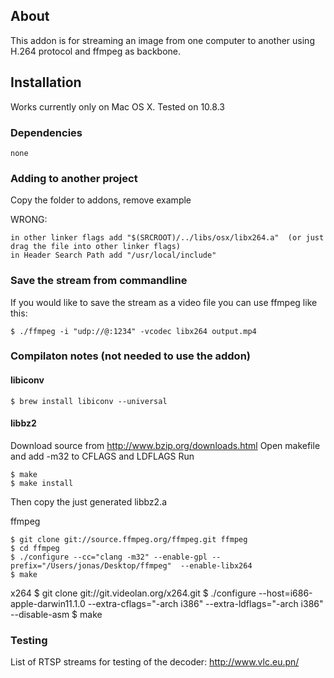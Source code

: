 ## About
This addon is for streaming an image from one computer to another using H.264 protocol and ffmpeg as backbone.


## Installation
Works currently only on Mac OS X. Tested on 10.8.3

### Dependencies

	none

### Adding to another project
Copy the folder to addons, remove example

WRONG:

	in other linker flags add "$(SRCROOT)/../libs/osx/libx264.a"  (or just drag the file into other linker flags)
	in Header Search Path add "/usr/local/include"	


### Save the stream from commandline
If you would like to save the stream as a video file you can use ffmpeg like this:

	$ ./ffmpeg -i "udp://@:1234" -vcodec libx264 output.mp4 


### Compilaton notes (not needed to use the addon)

#### libiconv

    $ brew install libiconv --universal
	
#### libbz2

Download source from http://www.bzip.org/downloads.html
Open makefile and add -m32 to CFLAGS and LDFLAGS
Run 

	$ make
	$ make install
	
Then copy the just generated libbz2.a

ffmpeg

	$ git clone git://source.ffmpeg.org/ffmpeg.git ffmpeg
	$ cd ffmpeg
	$ ./configure --cc="clang -m32" --enable-gpl --prefix="/Users/jonas/Desktop/ffmpeg"  --enable-libx264 
	$ make

x264
	$ git clone git://git.videolan.org/x264.git
	$ ./configure  --host=i686-apple-darwin11.1.0 --extra-cflags="-arch i386" --extra-ldflags="-arch i386" --disable-asm
	$ make

### Testing
List of RTSP streams for testing of the decoder: http://www.vlc.eu.pn/

